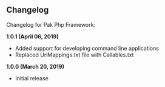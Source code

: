 ## Changelog

Changelog for Pak Php Framework:

**1.0.1 (April 06, 2019)**
* Added support for developing command line applications
* Replaced UrlMappings.txt file with Callables.txt

**1.0.0 (March 20, 2019)**
* Initial release
